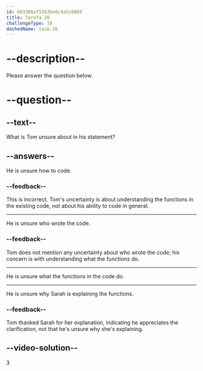 ```yaml
---
id: 663308af5363be8c4a5c68b9
title: Tarefa 26
challengeType: 19
dashedName: task-26
---
```


<!--
AUDIO REFERENCE:
Tom: Thanks for explaining, Sarah. I see many functions in our code, but I'm not sure what each of those does.
-->

# --description--

Please answer the question below.

# --question--

## --text--

What is Tom unsure about in his statement?

## --answers--

He is unsure how to code.

### --feedback--

This is incorrect. Tom's uncertainty is about understanding the functions in the existing code, not about his ability to code in general.

---

He is unsure who wrote the code.

### --feedback--

Tom does not mention any uncertainty about who wrote the code; his concern is with understanding what the functions do.

---

He is unsure what the functions in the code do.

---

He is unsure why Sarah is explaining the functions.

### --feedback--

Tom thanked Sarah for her explanation, indicating he appreciates the clarification, not that he's unsure why she's explaining.

## --video-solution--

3
